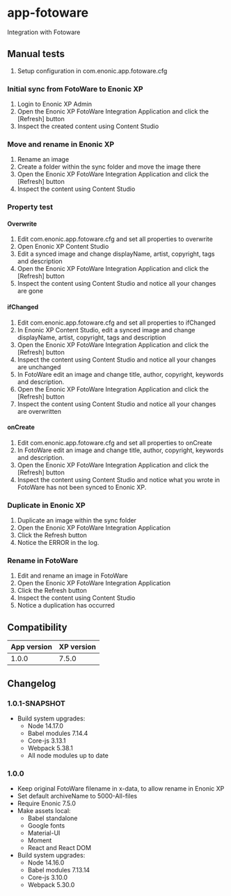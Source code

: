 # app-fotoware
Integration with Fotoware

## Manual tests

1. Setup configuration in com.enonic.app.fotoware.cfg

### Initial sync from FotoWare to Enonic XP

1. Login to Enonic XP Admin
2. Open the Enonic XP FotoWare Integration Application and click the [Refresh] button
3. Inspect the created content using Content Studio

### Move and rename in Enonic XP

1. Rename an image
2. Create a folder within the sync folder and move the image there
3. Open the Enonic XP FotoWare Integration Application and click the [Refresh] button
4. Inspect the content using Content Studio

### Property test

#### Overwrite
1. Edit com.enonic.app.fotoware.cfg and set all properties to overwrite
2. Open Enonic XP Content Studio
3. Edit a synced image and change displayName, artist, copyright, tags and description
4. Open the Enonic XP FotoWare Integration Application and click the [Refresh] button
5. Inspect the content using Content Studio and notice all your changes are gone

#### ifChanged

1. Edit com.enonic.app.fotoware.cfg and set all properties to ifChanged
2. In Enonic XP Content Studio, edit a synced image and change displayName, artist, copyright, tags and description
3. Open the Enonic XP FotoWare Integration Application and click the [Refresh] button
4. Inspect the content using Content Studio and notice all your changes are unchanged
5. In FotoWare edit an image and change title, author, copyright, keywords and description.
6. Open the Enonic XP FotoWare Integration Application and click the [Refresh] button
7. Inspect the content using Content Studio and notice all your changes are overwritten

#### onCreate

1. Edit com.enonic.app.fotoware.cfg and set all properties to onCreate
2. In FotoWare edit an image and change title, author, copyright, keywords and description.
3. Open the Enonic XP FotoWare Integration Application and click the [Refresh] button
4. Inspect the content using Content Studio and notice what you wrote in FotoWare has not been synced to Enonic XP.

### Duplicate in Enonic XP

1. Duplicate an image within the sync folder
2. Open the Enonic XP FotoWare Integration Application
3. Click the Refresh button
4. Notice the ERROR in the log.

### Rename in FotoWare

1. Edit and rename an image in FotoWare
2. Open the Enonic XP FotoWare Integration Application
3. Click the Refresh button
4. Inspect the content using Content Studio
5. Notice a duplication has occurred

## Compatibility

| App version | XP version |
| ----------- | ---------- |
| 1.0.0 | 7.5.0 |

## Changelog

### 1.0.1-SNAPSHOT

* Build system upgrades:
  * Node 14.17.0
  * Babel modules 7.14.4
  * Core-js 3.13.1
  * Webpack 5.38.1
  * All node modules up to date

### 1.0.0

* Keep original FotoWare filename in x-data, to allow rename in Enonic XP
* Set default archiveName to 5000-All-files
* Require Enonic 7.5.0
* Make assets local:
  * Babel standalone
  * Google fonts
  * Material-UI
  * Moment
  * React and React DOM
* Build system upgrades:
  * Node 14.16.0
  * Babel modules 7.13.14
  * Core-js 3.10.0
  * Webpack 5.30.0
